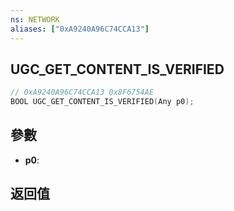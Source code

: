 ```yaml
---
ns: NETWORK
aliases: ["0xA9240A96C74CCA13"]
---
```

## UGC_GET_CONTENT_IS_VERIFIED

```c
// 0xA9240A96C74CCA13 0x8F6754AE
BOOL UGC_GET_CONTENT_IS_VERIFIED(Any p0);
```

## 參數
* **p0**: 

## 返回值
